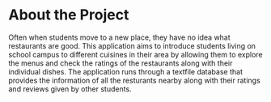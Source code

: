 # About the Project
Often when students move to a new place, they have no idea what restaurants are good. This application aims to introduce students living on school campus to different cuisines in their area by allowing them to explore the 
menus and check the ratings of the restaurants along with their individual dishes. The application runs through a textfile database that provides the information of all the resturants nearby along with their ratings and reviews 
given by other students. 
